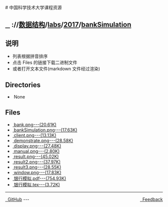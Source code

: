 
<head>
    <meta http-equiv="content-type" content="text/html; charset=utf-8">
    <link rel="stylesheet" href="https://use.fontawesome.com/releases/v5.8.1/css/all.css" integrity="sha384-50oBUHEmvpQ+1lW4y57PTFmhCaXp0ML5d60M1M7uH2+nqUivzIebhndOJK28anvf" crossorigin="anonymous">
    <title> 中国科学技术大学课程资源</title>
</head>
# 中国科学技术大学课程资源

<div>
  <h2>
    <a href="../index.html">&nbsp;&nbsp;<i class="fas fa-backward"></i>&nbsp;</a>
    :/<a href="../../../../index.html"><i class="fas fa-home"></i></a>/<a href="../../../index.html">数据结构</a>/<a href="../../index.html">labs</a>/<a href="../index.html">2017</a>/<a href="index.html">bankSimulation</a>
  </h2>
</div>

## 说明
- 列表根据拼音排序
- 点击 Files 的链接下载二进制文件
- 或者打开文本文件(markdown 文件经过渲染)

<h2> Directories &nbsp; <a href="http://downgit.zhoudaxiaa.com/#/home?url=https://github.com/USTC-Resource/USTC-Course/tree/master/数据结构/labs/2017/bankSimulation" style="color:red;text-decoration:underline;" target="_black"><i class="fas fa-download"></i></a></h2>

<ul><li><i class="fas fa-meh"></i>&nbsp;None</li></ul>

## Files
<ul><li><a href="https://raw.githubusercontent.com/USTC-Resource/USTC-Course/master/数据结构/labs/2017/bankSimulation/bank.png"><i class="fas fa-file-image"></i>&nbsp;bank.png---(20.61K)</a></li>
<li><a href="https://raw.githubusercontent.com/USTC-Resource/USTC-Course/master/数据结构/labs/2017/bankSimulation/bankSimulation.png"><i class="fas fa-file-image"></i>&nbsp;bankSimulation.png---(17.63K)</a></li>
<li><a href="https://raw.githubusercontent.com/USTC-Resource/USTC-Course/master/数据结构/labs/2017/bankSimulation/client.png"><i class="fas fa-file-image"></i>&nbsp;client.png---(13.13K)</a></li>
<li><a href="https://raw.githubusercontent.com/USTC-Resource/USTC-Course/master/数据结构/labs/2017/bankSimulation/demonstrate.png"><i class="fas fa-file-image"></i>&nbsp;demonstrate.png---(28.58K)</a></li>
<li><a href="https://raw.githubusercontent.com/USTC-Resource/USTC-Course/master/数据结构/labs/2017/bankSimulation/display.png"><i class="fas fa-file-image"></i>&nbsp;display.png---(27.48K)</a></li>
<li><a href="https://raw.githubusercontent.com/USTC-Resource/USTC-Course/master/数据结构/labs/2017/bankSimulation/manual.png"><i class="fas fa-file-image"></i>&nbsp;manual.png---(2.80K)</a></li>
<li><a href="https://raw.githubusercontent.com/USTC-Resource/USTC-Course/master/数据结构/labs/2017/bankSimulation/result.png"><i class="fas fa-file-image"></i>&nbsp;result.png---(45.02K)</a></li>
<li><a href="https://raw.githubusercontent.com/USTC-Resource/USTC-Course/master/数据结构/labs/2017/bankSimulation/result2.png"><i class="fas fa-file-image"></i>&nbsp;result2.png---(37.97K)</a></li>
<li><a href="https://raw.githubusercontent.com/USTC-Resource/USTC-Course/master/数据结构/labs/2017/bankSimulation/result3.png"><i class="fas fa-file-image"></i>&nbsp;result3.png---(28.55K)</a></li>
<li><a href="https://raw.githubusercontent.com/USTC-Resource/USTC-Course/master/数据结构/labs/2017/bankSimulation/window.png"><i class="fas fa-file-image"></i>&nbsp;window.png---(17.83K)</a></li>
<li><a href="https://raw.githubusercontent.com/USTC-Resource/USTC-Course/master/数据结构/labs/2017/bankSimulation/银行模拟.pdf"><i class="fas fa-file-pdf"></i>&nbsp;银行模拟.pdf---(754.93K)</a></li>
<li><a href="https://raw.githubusercontent.com/USTC-Resource/USTC-Course/master/数据结构/labs/2017/bankSimulation/银行模拟.tex"><i class="fas fa-file"></i>&nbsp;银行模拟.tex---(3.72K)</a></li></ul>

---
<div style="text-decration:underline;display:inline">
  <a href="https://github.com/USTC-Resource/USTC-Course.git" target="_blank" rel="external"><i class="fab fa-github"></i>&nbsp; GitHub</a>
  <a href="mailto:&#122;huheqin1@gmail.com?subject=反馈与建议" style="float:right" target="_blank" rel="external"><i class="fas fa-envelope"></i>&nbsp; Feedback</a>
</div>
---


